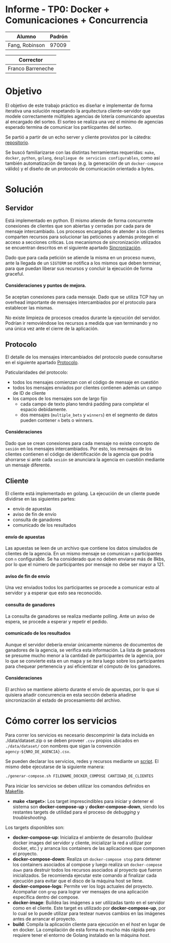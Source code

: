 # Informe - TP0: Docker + Comunicaciones + Concurrencia

|           Alumno                | Padrón |
|---------------------------------|--------|
|         Fang, Robinson          |  97009 |

|           Corrector             |
|---------------------------------|
|       Franco Barreneche         |


# Objetivo

El objetivo de este trabajo práctico es diseñar e implementar de forma iterativa una solución respetando la arquitectura cliente-servidor que modele correctamente múltiples agencias de lotería comunicando apuestas al encargado del sorteo. El sorteo se realiza una vez el mínimo de agencias esperado termina de comunicar los partiicpantes del sorteo.

Se partió a partir de un echo server y cliente provistos por la cátedra: [repositorio](https://github.com/7574-sistemas-distribuidos/tp0-base).

Se buscó familiarizarse con las distintas herramientas requeridas: `make`, `docker`, `python`, `golang`, `despliegue de servicios configurables`, como así también automatización de tareas (e.g. la generación de un `docker-compose` válido) y el diseño de un protocolo de comunicación orientado a bytes.

# Solución

## Servidor

Está implementado en python. El mismo atiende de forma concurrente conexiones de clientes que son abiertas y cerradas por cada para de mensaje intercambiado. Los procesos encargados de atender a los clientes comparten recursos para solucionar las peticiones y además protegen el acceso a secciones críticas. Los mecanismos de sincronización utilizados se encuentran descritos en el siguiente apartado [Sincronización](./sincronizacion.md).

Dado que para cada petición se atiende la misma en un proceso nuevo, ante la llegada de un `SIGTERM` se notifica a los mismos que deben terminar, para que puedan liberar sus recursos y concluir la ejecución de forma graceful.

#### Consideraciones y puntos de mejora.

Se aceptan conexiones para cada mensaje. Dado que se utiliza TCP hay un overhead importante de mensajes intercambiados por el protocolo para establecer las mismas.

No existe limpieza de procesos creados durante la ejecución del servidor. Podrían ir removiéndose los recursos a medida que van terminando y no una única vez ante el cierre de la aplicación.

## Protocolo

El detalle de los mensajes intercambiados del protocolo puede consultarse en el siguiente apartado [Protocolo](./protocolo.md).

Paticularidades del protocolo:
 - todos los mensajes comienzan con el código de mensaje en cuestión
 - todos los mensajes enviados por clientes contienen además un campo de ID de cliente
 - los campos de los mensajes son de largo fijo
   - cada campo de texto plano tendrá padding para completar el espacio debidamente.
   - dos mensajes (`multiple_bets` y `winners`) en el segmento de datos pueden contener `n` bets o winners.

#### Consideraciones

Dado que se crean conexiones para cada mensaje no existe concepto de `sesión` en los mensajes intercambiados. Por esto, los mensajes de los clientes contienen el código de identificación de la agencia que podría ahorrarse si ante cada `sesión` se anunciara la agencia en cuestión mediante un mensaje diferente.

## Cliente

El cliente está implementado en golang. La ejecución de un cliente puede dividirse en las siguientes partes:

 - envío de apuestas
 - aviso de fin de envío
 - consulta de ganadores
 - comunicado de los resultados


#### envío de apuestas

Las apuestas se leen de un archivo que contiene los datos simulados de clientes de la agencia. En un mismo mensaje se comunican `n` participantes con `n` configurable. Se ha considerado que no deben enviarse más de 8kbs, por lo que el número de participantes por mensaje no debe ser mayor a 121.

#### aviso de fin de envío

Una vez enviados todos los participantes se procede a comunicar esto al servidor y a esperar que esto sea reconocido.

#### consulta de ganadores

La consulta de ganadores se realiza mediante polling. Ante un aviso de espera, se procede a esperar y repetir el pedido.

#### comunicado de los resultados

Aunque el servidor debería enviar únicamente números de documentos de ganadores de la agencia, se verifica esta información. La lista de ganadores se presume mucho menor a la cantidad de participantes de la agencia, por lo que se convierte esta en un mapa y se itera luego sobre los participantes para chequear pertenencia y así eficientizar el cómputo de los ganadores.

#### Consideraciones

El archivo se mantiene abierto durante el envío de apuestas, por lo que si quisiera añadir concurrencia en esta sección debería añadirse sincronización al estado de procesamiento del archivo.

# Cómo correr los servicios

Para correr los servicios es necesario descomprimir la data incluida en ./data/dataset.zip o se deben proveer `.csv` propios ubicados en `./data/dataset/` con nombres que sigan la convención `agency-${NRO_DE_AGENCIA}.csv`.

Se pueden declarar los servicios, redes y recursos mediante un [script](./generar-compose.sh). El mismo debe ejecutarse de la siguiente manera:

```bash
./generar-compose.sh FILENAME_DOCKER_COMPOSE CANTIDAD_DE_CLIENTES
```

Para iniciar los servicios se deben utilizar los comandos definidos en [Makefile](./Makefile). 

* **make \<target\>**:
Los target imprescindibles para iniciar y detener el sistema son **docker-compose-up** y **docker-compose-down**, siendo los restantes targets de utilidad para el proceso de _debugging_ y _troubleshooting_.

Los targets disponibles son:
* **docker-compose-up**: Inicializa el ambiente de desarrollo (buildear docker images del servidor y cliente, inicializar la red a utilizar por docker, etc.) y arranca los containers de las aplicaciones que componen el proyecto.
* **docker-compose-down**: Realiza un `docker-compose stop` para detener los containers asociados al compose y luego realiza un `docker-compose down` para destruir todos los recursos asociados al proyecto que fueron inicializados. Se recomienda ejecutar este comando al finalizar cada ejecución para evitar que el disco de la máquina host se llene.
* **docker-compose-logs**: Permite ver los logs actuales del proyecto. Acompañar con `grep` para lograr ver mensajes de una aplicación específica dentro del compose.
* **docker-image**: Buildea las imágenes a ser utilizadas tanto en el servidor como en el cliente. Este target es utilizado por **docker-compose-up**, por lo cual se lo puede utilizar para testear nuevos cambios en las imágenes antes de arrancar el proyecto.
* **build**: Compila la aplicación cliente para ejecución en el _host_ en lugar de en docker. La compilación de esta forma es mucho más rápida pero requiere tener el entorno de Golang instalado en la máquina _host_.
